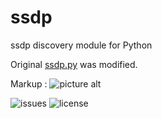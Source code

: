# ssdp
ssdp discovery module for Python

Original [ssdp.py](https://github.com/fgimian/easysnmp) was modified.

Markup : ![picture alt](http://www.brightlightpictures.com/assets/images/portfolio/thethaw_header.jpg "Title is optional")

![issues](https://img.shields.io/github/issues/Yadro-Intra/ssdp.svg)
![license](https://img.shields.io/badge/license-Apache%202-blue.svg)
